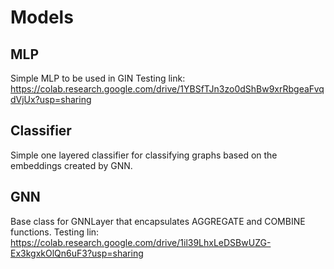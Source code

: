 # Models

## MLP
Simple MLP to be used in GIN
Testing link: https://colab.research.google.com/drive/1YBSfTJn3zo0dShBw9xrRbgeaFvqdVjUx?usp=sharing

## Classifier
Simple one layered classifier for classifying graphs based on the embeddings created by GNN.

## GNN
Base class for GNNLayer that encapsulates AGGREGATE and COMBINE functions.
Testing lin: https://colab.research.google.com/drive/1il39LhxLeDSBwUZG-Ex3kgxkOlQn6uF3?usp=sharing
